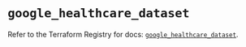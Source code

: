 # `google_healthcare_dataset`

Refer to the Terraform Registry for docs: [`google_healthcare_dataset`](https://registry.terraform.io/providers/hashicorp/google/6.32.0/docs/resources/healthcare_dataset).
